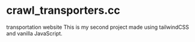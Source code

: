 # crawl_transporters.cc
transportation website
This is my second project made using tailwindCSS and vanilla JavaScript.
